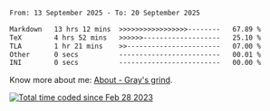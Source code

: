 <!--START_SECTION:waka-->

```txt
From: 13 September 2025 - To: 20 September 2025

Markdown   13 hrs 12 mins  >>>>>>>>>>>>>>>>>--------   67.89 %
TeX        4 hrs 52 mins   >>>>>>-------------------   25.10 %
TLA        1 hr 21 mins    >>-----------------------   07.00 %
Other      0 secs          -------------------------   00.01 %
INI        0 secs          -------------------------   00.00 %
```

<!--END_SECTION:waka-->

<!-- [![grayxu's github stats](https://github-readme-stats.vercel.app/api?username=grayxu&count_private=true&show_icons=true)](https://github.com/grayxu) -->

Know more about me: [About - Gray's grind](https://www.grayxu.cn/).
<p align="left">
  <a href="https://wakatime.com/@c69eb31e-43a1-463f-8968-c3449e386f57"><img src="https://wakatime.com/badge/user/c69eb31e-43a1-463f-8968-c3449e386f57.svg" title="Total time coded since Feb 28 2023" /></a>
</p>

